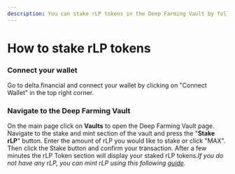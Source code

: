```yaml
---
description: You can stake rLP tokens in the Deep Farming Vault by following this guide.
---
```


# How to stake rLP tokens

### Connect your wallet <a href="#connect-your-wallet" id="connect-your-wallet"></a>

Go to delta.financial and connect your wallet by clicking on "Connect Wallet" in the top right corner.​

### Navigate to the Deep Farming Vault <a href="#navigate-to-the-deep-farming-vault" id="navigate-to-the-deep-farming-vault"></a>

On the main page click on **Vaults** to open the Deep Farming Vault page. Navigate to the stake and mint section of the vault and press the "**Stake rLP**" button. Enter the amount of rLP you would like to stake or click "MAX". Then click the Stake button and confirm your transaction. After a few minutes the rLP Token section will display your staked rLP tokens._If you do not have any rLP, you can mint rLP using this following_ [_guide_](https://docs.delta.financial/guides/mint-rlp-1)_._​

